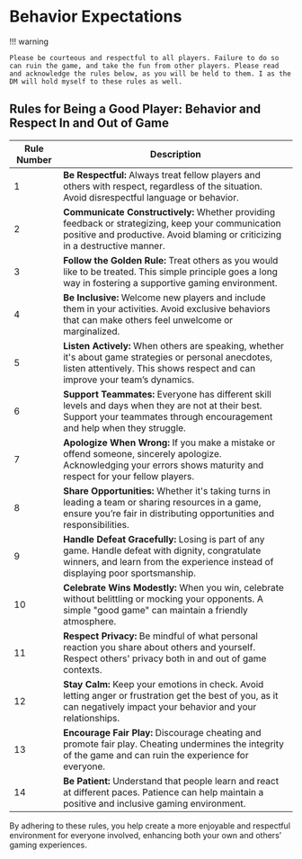 
# Behavior Expectations

!!! warning

    Please be courteous and respectful to all players. Failure to do so can ruin the game, and take the fun from other players. Please read and acknowledge the rules below, as you will be held to them. I as the DM will hold myself to these rules as well. 


 ## <span class="yellow-text">**Rules for Being a Good Player: Behavior and Respect In and Out of Game**</span>

| Rule Number | Description |
|-------------|-------------|
| 1           | **Be Respectful:** Always treat fellow players and others with respect, regardless of the situation. Avoid disrespectful language or behavior. |
| 2           | **Communicate Constructively:** Whether providing feedback or strategizing, keep your communication positive and productive. Avoid blaming or criticizing in a destructive manner. |
| 3           | **Follow the Golden Rule:** Treat others as you would like to be treated. This simple principle goes a long way in fostering a supportive gaming environment. |
| 4           | **Be Inclusive:** Welcome new players and include them in your activities. Avoid exclusive behaviors that can make others feel unwelcome or marginalized. |
| 5           | **Listen Actively:** When others are speaking, whether it's about game strategies or personal anecdotes, listen attentively. This shows respect and can improve your team’s dynamics. |
| 6           | **Support Teammates:** Everyone has different skill levels and days when they are not at their best. Support your teammates through encouragement and help when they struggle. |
| 7           | **Apologize When Wrong:** If you make a mistake or offend someone, sincerely apologize. Acknowledging your errors shows maturity and respect for your fellow players. |
| 8           | **Share Opportunities:** Whether it's taking turns in leading a team or sharing resources in a game, ensure you’re fair in distributing opportunities and responsibilities. |
| 9           | **Handle Defeat Gracefully:** Losing is part of any game. Handle defeat with dignity, congratulate winners, and learn from the experience instead of displaying poor sportsmanship. |
| 10          | **Celebrate Wins Modestly:** When you win, celebrate without belittling or mocking your opponents. A simple "good game" can maintain a friendly atmosphere. |
| 11          | **Respect Privacy:** Be mindful of what personal reaction you share about others and yourself. Respect others' privacy both in and out of game contexts. |
| 12          | **Stay Calm:** Keep your emotions in check. Avoid letting anger or frustration get the best of you, as it can negatively impact your behavior and your relationships. |
| 13          | **Encourage Fair Play:** Discourage cheating and promote fair play. Cheating undermines the integrity of the game and can ruin the experience for everyone. |
| 14          | **Be Patient:** Understand that people learn and react at different paces. Patience can help maintain a positive and inclusive gaming environment. |



By adhering to these rules, you help create a more enjoyable and respectful environment for everyone involved, enhancing both your own and others’ gaming experiences.
